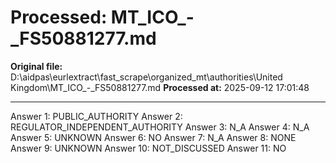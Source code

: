 # Processed: MT_ICO_-_FS50881277.md

**Original file:** D:\aidpas\eurlextract\fast_scrape\organized_mt\authorities\United Kingdom\MT_ICO_-_FS50881277.md
**Processed at:** 2025-09-12 17:01:48

---

Answer 1: PUBLIC_AUTHORITY
Answer 2: REGULATOR_INDEPENDENT_AUTHORITY
Answer 3: N_A
Answer 4: N_A
Answer 5: UNKNOWN
Answer 6: NO
Answer 7: N_A
Answer 8: NONE
Answer 9: UNKNOWN
Answer 10: NOT_DISCUSSED
Answer 11: NO